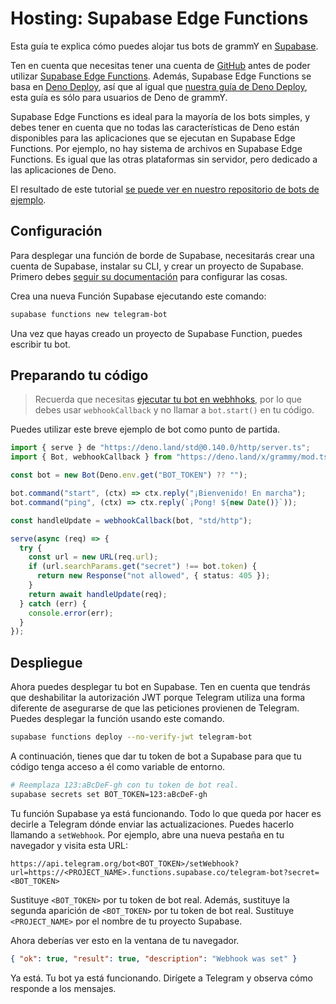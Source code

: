 # Hosting: Supabase Edge Functions

Esta guía te explica cómo puedes alojar tus bots de grammY en [Supabase](https://supabase.com/).

Ten en cuenta que necesitas tener una cuenta de [GitHub](https://github.com) antes de poder utilizar [Supabase Edge Functions](https://supabase.com/docs/guides/functions).
Además, Supabase Edge Functions se basa en [Deno Deploy](https://deno.com/deploy), así que al igual que [nuestra guía de Deno Deploy](./deno-deploy.md), esta guía es sólo para usuarios de Deno de grammY.

Supabase Edge Functions es ideal para la mayoría de los bots simples, y debes tener en cuenta que no todas las características de Deno están disponibles para las aplicaciones que se ejecutan en Supabase Edge Functions.
Por ejemplo, no hay sistema de archivos en Supabase Edge Functions.
Es igual que las otras plataformas sin servidor, pero dedicado a las aplicaciones de Deno.

El resultado de este tutorial [se puede ver en nuestro repositorio de bots de ejemplo](https://github.com/grammyjs/examples/tree/main/Supabase-edge-functions).

## Configuración

Para desplegar una función de borde de Supabase, necesitarás crear una cuenta de Supabase, instalar su CLI, y crear un proyecto de Supabase.
Primero debes [seguir su documentación](https://supabase.com/docs/guides/functions#prerequisites) para configurar las cosas.

Crea una nueva Función Supabase ejecutando este comando:

```sh
supabase functions new telegram-bot
```

Una vez que hayas creado un proyecto de Supabase Function, puedes escribir tu bot.

## Preparando tu código

> Recuerda que necesitas [ejecutar tu bot en webhhoks](../guide/deployment-types.md#cómo-usar-webhooks), por lo que debes usar `webhookCallback` y no llamar a `bot.start()` en tu código.

Puedes utilizar este breve ejemplo de bot como punto de partida.

```ts
import { serve } de "https://deno.land/std@0.140.0/http/server.ts";
import { Bot, webhookCallback } from "https://deno.land/x/grammy/mod.ts";

const bot = new Bot(Deno.env.get("BOT_TOKEN") ?? "");

bot.command("start", (ctx) => ctx.reply("¡Bienvenido! En marcha");
bot.command("ping", (ctx) => ctx.reply(`¡Pong! ${new Date()}`));

const handleUpdate = webhookCallback(bot, "std/http");

serve(async (req) => {
  try {
    const url = new URL(req.url);
    if (url.searchParams.get("secret") !== bot.token) {
      return new Response("not allowed", { status: 405 });
    }
    return await handleUpdate(req);
  } catch (err) {
    console.error(err);
  }
});
```

## Despliegue

Ahora puedes desplegar tu bot en Supabase.
Ten en cuenta que tendrás que deshabilitar la autorización JWT porque Telegram utiliza una forma diferente de asegurarse de que las peticiones provienen de Telegram.
Puedes desplegar la función usando este comando.

```sh
supabase functions deploy --no-verify-jwt telegram-bot
```

A continuación, tienes que dar tu token de bot a Supabase para que tu código tenga acceso a él como variable de entorno.

```sh
# Reemplaza 123:aBcDeF-gh con tu token de bot real.
supabase secrets set BOT_TOKEN=123:aBcDeF-gh
```

Tu función Supabase ya está funcionando.
Todo lo que queda por hacer es decirle a Telegram dónde enviar las actualizaciones.
Puedes hacerlo llamando a `setWebhook`.
Por ejemplo, abre una nueva pestaña en tu navegador y visita esta URL:

```plaintext
https://api.telegram.org/bot<BOT_TOKEN>/setWebhook?url=https://<PROJECT_NAME>.functions.supabase.co/telegram-bot?secret=<BOT_TOKEN>
```

Sustituye `<BOT_TOKEN>` por tu token de bot real.
Además, sustituye la segunda aparición de `<BOT_TOKEN>` por tu token de bot real.
Sustituye `<PROJECT_NAME>` por el nombre de tu proyecto Supabase.

Ahora deberías ver esto en la ventana de tu navegador.

```json
{ "ok": true, "result": true, "description": "Webhook was set" }
```

Ya está.
Tu bot ya está funcionando.
Dirígete a Telegram y observa cómo responde a los mensajes.

